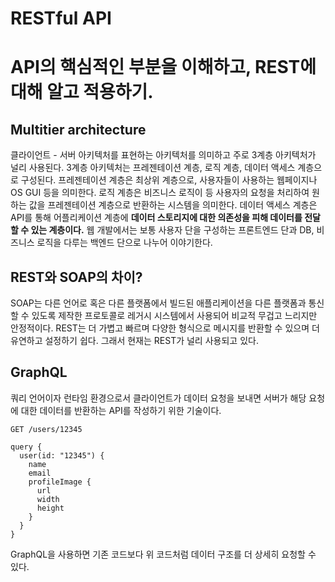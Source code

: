 # RESTful API
# API의 핵심적인 부분을 이해하고, REST에 대해 알고 적용하기.

## Multitier architecture
클라이언트 - 서버 아키텍처를 표현하는 아키텍처를 의미하고 주로 3계층 아키텍처가 널리 사용된다. 3계층 아키텍처는 프레젠테이션 계층, 로직 계층, 데이터 액세스 계층으로 구성된다. 프레젠테이션 계층은 최상위 계층으로, 사용자들이 사용하는 웹페이지나 OS GUI 등을 의미한다. 로직 계층은 비즈니스 로직이 등 사용자의 요청을 처리하여 원하는 값을 프레젠테이션 계층으로 반환하는 시스템을 의미한다. 데이터 액세스 계층은 API를 통해 어플리케이션 계층에 __데이터 스토리지에 대한 의존성을 피해 데이터를 전달할 수 있는 계층이다.__
웹 개발에서는 보통 사용자 단을 구성하는 프론트엔드 단과 DB, 비즈니스 로직을 다루는 백엔드 단으로 나누어 이야기한다.

## REST와 SOAP의 차이?
SOAP는 다른 언어로 혹은 다른 플랫폼에서 빌드된 애플리케이션을 다른 플랫폼과 통신할 수 있도록 제작한 프로토콜로 레거시 시스템에서 사용되어 비교적 무겁고 느리지만 안정적이다. 
REST는 더 가볍고 빠르며 다양한 형식으로 메시지를 반환할 수 있으며 더 유연하고 설정하기 쉽다. 그래서 현재는 REST가 널리 사용되고 있다.

## GraphQL
쿼리 언어이자 런타임 환경으로서 클라이언트가 데이터 요청을 보내면 서버가 해당 요청에 대한 데이터를 반환하는 API를 작성하기 위한 기술이다.
```
GET /users/12345
```
```
query {
  user(id: "12345") {
    name
    email
    profileImage {
      url
      width
      height
    }
  }
}
```
GraphQL을 사용하면 기존 코드보다 위 코드처럼 데이터 구조를 더 상세히 요청할 수 있다.
